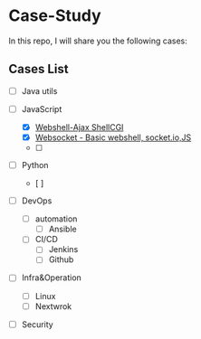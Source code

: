 # Case-Study
In this repo, I will share you the following cases:


## Cases List
- [ ] Java utils
- [ ] JavaScript
    - [x] [Webshell-Ajax ShellCGI](https://github.com/ericzc0423/Case-Study/tree/master/JS/AjaxShellCGI)
    - [x] [Websocket - Basic webshell, socket.io,JS](https://github.com/ericzc0423/Case-Study/tree/master/JS/websocket)
    - [ ] 
- [ ] Python
    - [ ] 
- [ ] DevOps
    - [ ] automation
      - [ ] Ansible
    - [ ] CI/CD
      - [ ] Jenkins
      - [ ] Github
- [ ] Infra&Operation
    -[ ] Linux
    -[ ] Nextwrok 
- [ ] Security     
    
